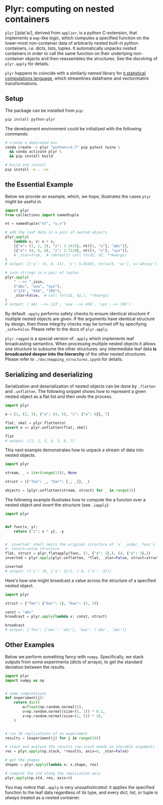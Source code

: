 # Plyr: computing on nested containers 

`plyr` \[/plaɪ'ə/\], derived from `applier`, is a python C-extension, that implements a `map`-like logic, which computes a specified function on the lower-most non-container data of arbitrarily nested *built-in* python containers, i.e. dicts, lists, tuples. It automatically unpacks nested containers in order to call the same function on their underlying non-container objects and then reassembles the structures. See the docstring of `plyr.apply` for details.

`plyr` happens to coincide with a similarly named library for [`R` statistical computations language](https://www.r-project.org/), which streamlines dataframe and vector/matrix transformations.

## Setup

The package can be installed from `pip`:

```bash
pip install python-plyr
```

The development environment could be initialized with the following commands:

```bash
# create a dedicated env
conda create -n plyr "python>=3.7" pip pytest twine \
  && conda activate plyr \
  && pip install build

# build and install
pip install -e . -vv
```

## the Essential Example

Below we provide an example, which, we hope, illustrates the cases `plyr` might be useful in.

```python
import plyr
from collections import namedtuple

nt = namedtuple("nt", "u,v")

# add the leaf data in a pair of nested objects
plyr.apply(
    lambda u, v: u + v,
    [{"a": (1, 2, 3), "z": 3.1415}, nt([1, "u"], "abc")],
    [{"a": (4, 6, 8), "z": 2.7128}, nt([4, "v"], "xyz")],
    # _star=True,  # (default) call fn(d1, d2, **kwargs)
)
# output: [{'a': (5, 8, 11), 'z': 5.8543}, nt(u=[5, 'uv'], v='abcxyz')]

# join strings in a pair of tuples
plyr.apply(
    " -->> ".join,
    ("abc", "uvw", "xyz"),
    ("123", "456", "789"),
    _star=False,  # call fn((d1, d2,), **kwargs)
)
# output: ('abc -->> 123', 'uvw -->> 456', 'xyz -->> 789')
```

By default `.apply` performs safety checks to ensure identical structure if multiple nested objects are given. If the arguments have identical structure by design, then these integrity checks may be turned off by specifying `_safe=False`. Please refer to the docs of `plyr.apply`.

`plyr.ragged` is a special version of `.apply` which implements leaf broadcasting semantics. When processing multiple nested objects it allows one structure to subsume the other structures: any intermediate leaf data **is broadcasted deeper into the hierarchy** of the other nested structures. Please refer to `./doc/mapping_structures.ipynb` for details.


## Serializing and deserializing

Serialization and deserialization of nested objects can be done by `.flatten` and `.unflatten`. The following snippet shows how to represent a given nested object as a flat list and then undo the process.

```python
import plyr

o = [1, (2, 3), {"a": (4, 5), "z": {"a": 6}}, 7]

flat, skel = plyr.flatten(o)
assert o == plyr.unflatten(flat, skel)

flat
# output: ([1, 2, 3, 4, 5, 6, 7]
```

This next example demonstrates how to unpack a stream of data into nested objects.

```python
import plyr

stream, _ = iter(range(13)), None

struct = ({"foo": _, "bar": [_, _]}, _)

objects = [plyr.unflatten(stream, struct) for _ in range(3)]
```

The following example illustrates how to compute the a functon over a nested object and *invert* the structure (see `.iapply`):

```python
import plyr


def func(x, y):
    return {"z": x * y}, -y


# `inverted` shall nests the original structure of `o` _under_ func's
#  return-value structure
flat, struct = plyr.flatapply(func, (2, {"a": 1},), (4, {"a": 3},))
inverted = plyr.apply(plyr.unflatten, *flat, _star=False, struct=struct)

inverted
# output: ({'z': (8, {'a': 3})}, (-4, {'a': -3}))
```

Here's how one might broadcast a value across the structure of a specified nested object.

```python
import plyr

struct = {"foo": {"bar": 1}, "baz": (2, 3)}

const = "abc"
broadcast = plyr.apply(lambda x: const, struct)

broadcast
# output: {'foo': {'bar': 'abc'}, 'baz': ('abc', 'abc')}
```

## Other Examples

Below we perform something fancy with `numpy`. Specifically, we stack outputs from some experiments (dicts of arrays), to get the standard deviation between the results.

```python
import plyr
import numpy as np


# some computations
def experiment(j):
    return dict(
        a=float(np.random.normal()),
        u=np.random.normal(size=(5, 2)) * 0.1,
        z=np.random.normal(size=(2, 5)) * 10,
    )


# run 10 replications of an experiment
results = [experiment(j) for j in range(10)]

# stack and analyze the results (np.stack needs an iterable argument)
res = plyr.apply(np.stack, *results, axis=0, _star=False)

# get the shapes
shapes = plyr.apply(lambda x: x.shape, res)

# compute the std along the replication axis
plyr.apply(np.std, res, axis=0)
```

You may notice that `.apply` is very _unsophisticated_: it applies the specified function to the leaf data regardless of its type, and every dict, list, or tuple is _always_ treated as a nested container.
